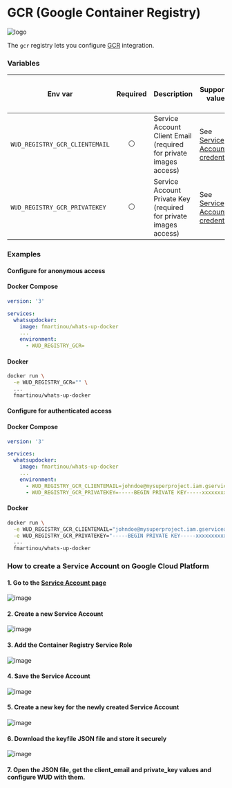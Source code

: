 # GCR (Google Container Registry)
![logo](gcr.png)

The `gcr` registry lets you configure [GCR](https://cloud.google.com/container-registry) integration.

### Variables

| Env var                        |    Required    | Description                                                       | Supported values                                                                                                     | Default value when missing |
| ------------------------------ |:--------------:|-------------------------------------------------------------------| -------------------------------------------------------------------------------------------------------------------- | -------------------------- | 
| `WUD_REGISTRY_GCR_CLIENTEMAIL` | :white_circle: | Service Account Client Email (required for private images access) | See [Service Account credentials](https://cloud.google.com/container-registry/docs/advanced-authentication#json-key) |                            |
| `WUD_REGISTRY_GCR_PRIVATEKEY`  | :white_circle: | Service Account Private Key (required for private images access)  | See [Service Account credentials](https://cloud.google.com/container-registry/docs/advanced-authentication#json-key) |                            |

### Examples

#### Configure for anonymous access
<!-- tabs:start -->
#### **Docker Compose**
```yaml
version: '3'

services:
  whatsupdocker:
    image: fmartinou/whats-up-docker
    ...
    environment:
      - WUD_REGISTRY_GCR=
```
#### **Docker**
```bash
docker run \
  -e WUD_REGISTRY_GCR="" \
  ...
  fmartinou/whats-up-docker
```
<!-- tabs:end -->

#### Configure for authenticated access
<!-- tabs:start -->
#### **Docker Compose**
```yaml
version: '3'

services:
  whatsupdocker:
    image: fmartinou/whats-up-docker
    ...
    environment:
      - WUD_REGISTRY_GCR_CLIENTEMAIL=johndoe@mysuperproject.iam.gserviceaccount.com
      - WUD_REGISTRY_GCR_PRIVATEKEY=-----BEGIN PRIVATE KEY-----xxxxxxxxxxx\n-----END PRIVATE KEY-----\n 
```
#### **Docker**
```bash
docker run \
  -e WUD_REGISTRY_GCR_CLIENTEMAIL="johndoe@mysuperproject.iam.gserviceaccount.com" \
  -e WUD_REGISTRY_GCR_PRIVATEKEY="-----BEGIN PRIVATE KEY-----xxxxxxxxxxx\n-----END PRIVATE KEY-----\n" \
  ...
  fmartinou/whats-up-docker
```
<!-- tabs:end -->

### How to create a Service Account on Google Cloud Platform

#### 1. Go to the&nbsp;[Service Account page](https://console.cloud.google.com/iam-admin/serviceaccounts)
![image](gcr_01.png)

#### 2. Create a new Service Account
![image](gcr_02.png)

#### 3. Add the Container Registry Service Role
![image](gcr_03.png)

#### 4. Save the Service Account 
![image](gcr_04.png)

#### 5. Create a new key for the newly created Service Account
![image](gcr_05.png)

#### 6. Download the keyfile JSON file and store it securely
![image](gcr_06.png)

#### 7. Open the JSON file, get the client_email and private_key values and configure WUD with them.
